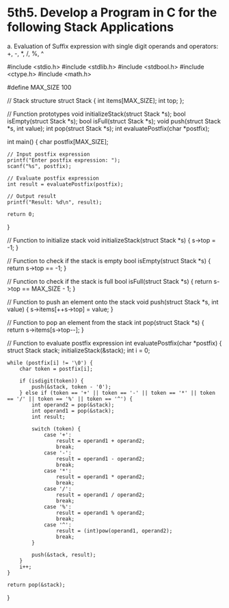 # 5th5. Develop a Program in C for the following Stack Applications
a. Evaluation of Suffix expression with single digit operands and operators: +, -, *, /, %, ^



#include <stdio.h>
#include <stdlib.h>
#include <stdbool.h>
#include <ctype.h>
#include <math.h>

#define MAX_SIZE 100

// Stack structure
struct Stack {
    int items[MAX_SIZE];
    int top;
};

// Function prototypes
void initializeStack(struct Stack *s);
bool isEmpty(struct Stack *s);
bool isFull(struct Stack *s);
void push(struct Stack *s, int value);
int pop(struct Stack *s);
int evaluatePostfix(char *postfix);

int main() {
    char postfix[MAX_SIZE];

    // Input postfix expression
    printf("Enter postfix expression: ");
    scanf("%s", postfix);

    // Evaluate postfix expression
    int result = evaluatePostfix(postfix);

    // Output result
    printf("Result: %d\n", result);

    return 0;
}

// Function to initialize stack
void initializeStack(struct Stack *s) {
    s->top = -1;
}

// Function to check if the stack is empty
bool isEmpty(struct Stack *s) {
    return s->top == -1;
}

// Function to check if the stack is full
bool isFull(struct Stack *s) {
    return s->top == MAX_SIZE - 1;
}

// Function to push an element onto the stack
void push(struct Stack *s, int value) {
    s->items[++s->top] = value;
}

// Function to pop an element from the stack
int pop(struct Stack *s) {
    return s->items[s->top--];
}

// Function to evaluate postfix expression
int evaluatePostfix(char *postfix) {
    struct Stack stack;
    initializeStack(&stack);
    int i = 0;

    while (postfix[i] != '\0') {
        char token = postfix[i];

        if (isdigit(token)) {
            push(&stack, token - '0');
        } else if (token == '+' || token == '-' || token == '*' || token == '/' || token == '%' || token == '^') {
            int operand2 = pop(&stack);
            int operand1 = pop(&stack);
            int result;

            switch (token) {
                case '+':
                    result = operand1 + operand2;
                    break;
                case '-':
                    result = operand1 - operand2;
                    break;
                case '*':
                    result = operand1 * operand2;
                    break;
                case '/':
                    result = operand1 / operand2;
                    break;
                case '%':
                    result = operand1 % operand2;
                    break;
                case '^':
                    result = (int)pow(operand1, operand2);
                    break;
            }

            push(&stack, result);
        }
        i++;
    }

    return pop(&stack);
}
